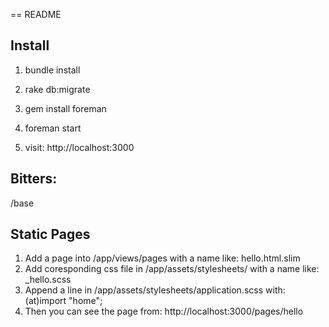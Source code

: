 == README

## Install
1. bundle install

2. rake db:migrate

3. gem install foreman

4. foreman start

5. visit: http://localhost:3000


## Bitters:
/base

## Static Pages

1. Add a page into /app/views/pages with a name like: hello.html.slim
2. Add coresponding css file in /app/assets/stylesheets/ with a name like: _hello.scss
3. Append a line in /app/assets/stylesheets/application.scss with: (at)import "home";
4. Then you can see the page from: http://localhost:3000/pages/hello
